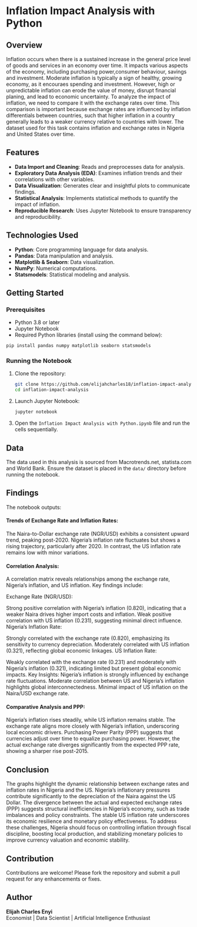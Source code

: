 # Inflation Impact Analysis with Python

## Overview
Inflation occurs when there is a sustained increase in the general price level of goods and services in an economy over time. It impacts various aspects of the economy, including purchasing power,consumer behaviour, savings and investment. Moderate inflation is typically a sign of healthy, growing economy, as it encouraes spending and investment. However, high or unpredictable inflation can erode the value of money, disrupt financial planing, and lead to economic uncertainty. To analyze the impact of inflation, we need to compare it with the exchange rates over time. This comparison is important because exchange rates are influenced by inflation differentials between countries, such that higher inflation in a country generally leads to a weaker currency relative to countries with lower. The dataset used for this task contains inflation and exchange rates in Nigeria and United States over time.

## Features
- **Data Import and Cleaning**: Reads and preprocesses data for analysis.
- **Exploratory Data Analysis (EDA)**: Examines inflation trends and their correlations with other variables.
- **Data Visualization**: Generates clear and insightful plots to communicate findings.
- **Statistical Analysis**: Implements statistical methods to quantify the impact of inflation.
- **Reproducible Research**: Uses Jupyter Notebook to ensure transparency and reproducibility.

## Technologies Used
- **Python**: Core programming language for data analysis.
- **Pandas**: Data manipulation and analysis.
- **Matplotlib & Seaborn**: Data visualization.
- **NumPy**: Numerical computations.
- **Statsmodels**: Statistical modeling and analysis.



## Getting Started

### Prerequisites
- Python 3.8 or later
- Jupyter Notebook
- Required Python libraries (install using the command below):

```bash
pip install pandas numpy matplotlib seaborn statsmodels
```

### Running the Notebook
1. Clone the repository:
   ```bash
   git clone https://github.com/elijahcharles18/inflation-impact-analysis.git
   cd inflation-impact-analysis
   ```
2. Launch Jupyter Notebook:
   ```bash
   jupyter notebook
   ```
3. Open the `Inflation Impact Analysis with Python.ipynb` file and run the cells sequentially.

## Data
The data used in this analysis is sourced from Macrotrends.net, statista.com and World Bank. Ensure the dataset is placed in the `data/` directory before running the notebook.

## Findings
The notebook outputs:
#### Trends of Exchange Rate and Inflation Rates:
The Naira-to-Dollar exchange rate (NGR/USD) exhibits a consistent upward trend, peaking post-2020. Nigeria’s inflation rate fluctuates but shows a rising trajectory, particularly after 2020. In contrast, the US inflation rate remains low with minor variations.

#### Correlation Analysis:
A correlation matrix reveals relationships among the exchange rate, Nigeria’s inflation, and US inflation. Key findings include:

Exchange Rate (NGR/USD):

Strong positive correlation with Nigeria’s inflation (0.820), indicating that a weaker Naira drives higher import costs and inflation.
Weak positive correlation with US inflation (0.231), suggesting minimal direct influence.
Nigeria’s Inflation Rate:

Strongly correlated with the exchange rate (0.820), emphasizing its sensitivity to currency depreciation.
Moderately correlated with US inflation (0.321), reflecting global economic linkages.
US Inflation Rate:

Weakly correlated with the exchange rate (0.231) and moderately with Nigeria’s inflation (0.321), indicating limited but present global economic impacts.
Key Insights:
Nigeria’s inflation is strongly influenced by exchange rate fluctuations.
Moderate correlation between US and Nigeria’s inflation highlights global interconnectedness.
Minimal impact of US inflation on the Naira/USD exchange rate.

#### Comparative Analysis and PPP:
Nigeria’s inflation rises steadily, while US inflation remains stable. The exchange rate aligns more closely with Nigeria’s inflation, underscoring local economic drivers. Purchasing Power Parity (PPP) suggests that currencies adjust over time to equalize purchasing power. However, the actual exchange rate diverges significantly from the expected PPP rate, showing a sharper rise post-2015.

## Conclusion
The graphs highlight the dynamic relationship between exchange rates and inflation rates in Nigeria and the US. Nigeria’s inflationary pressures contribute significantly to the depreciation of the Naira against the US Dollar. The divergence between the actual and expected exchange rates (PPP) suggests structural inefficiencies in Nigeria’s economy, such as trade imbalances and policy constraints. The stable US inflation rate underscores its economic resilience and monetary policy effectiveness. To address these challenges, Nigeria should focus on controlling inflation through fiscal discipline, boosting local production, and stabilizing monetary policies to improve currency valuation and economic stability.



## Contribution
Contributions are welcome! Please fork the repository and submit a pull request for any enhancements or fixes.


## Author
**Elijah Charles Enyi**  
Economist | Data Scientist | Artificial Intelligence Enthusiast

